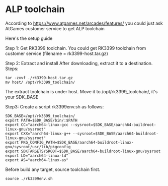 # ALP toolchain
According to https://www.atgames.net/arcades/features/ you could just ask AtGames customer service to get ALP toolchain

Here's the setup guide

Step 1: Get RK3399 toolchain.
  You could get RK3399 toolchain from customer service (filename = rk3399-host.tar.gz)

Step 2: Extract and install
  After downloading, extract it to a destination.
  Steps:
```
tar -zxvf ./rk3399-host.tar.gz
mv host/ /opt/rk3399_toolchain/
```
  The extract toolchain is under host. Move it to /opt/rk3399_toolchain/, it's your SDK_BASE

Step3:
  Create a script rk3399env.sh as follows: 
```
SDK_BASE=/opt/rk3399_toolchain/
export PATH=$SDK_BASE/bin/:$PATH
export CC="aarch64-linux-gcc --sysroot=$SDK_BASE/aarch64-buildroot-linux-gnu/sysroot"
export CXX="aarch64-linux-g++ --sysroot=$SDK_BASE/aarch64-buildroot-linux-gnu/sysroot"
export PKG_CONFIG_PATH=$SDK_BASE/aarch64-buildroot-linux-gnu/sysroot/usr/lib/pkgconfig
export SDKTARGETSYSROOT=$SDK_BASE/aarch64-buildroot-linux-gnu/sysroot
export LD="aarch64-linux-ld"
export AS="aarch64-linux-as"
```
  Before build any target, source toolchain first.
```	
source ./rk3399env.sh
```
